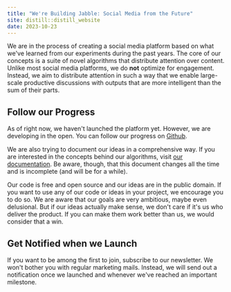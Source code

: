 ```yaml
---
title: "We're Building Jabble: Social Media from the Future"
site: distill::distill_website
date: 2023-10-23
---
```


We are in the process of creating a social media platform based on what we've learned
from our experiments during the past years. The core of our concepts is a suite
of novel algorithms that distribute attention over content. Unlike most social
media platforms, we do **not** optimize for engagement. Instead, we aim to
distribute attention in such a way that we enable large-scale productive
discussions with outputs that are more intelligent than the sum of their parts.

## Follow our Progress

As of right now, we haven't launched the platform yet. However, we are
developing in the open. You can follow our progress on
[Github](https://github.com/social-protocols/jabble).

We are also trying to document our ideas in a comprehensive way. If you are
interested in the concepts behind our algorithms, visit
[our documentation](https://github.com/social-protocols/global-brain). Be aware,
though, that this document changes all the time and is incomplete (and will be
for a while).

Our code is free and open source and our ideas are in the public domain. If you
want to use any of our code or ideas in your project, we encourage you to do so.
We are aware that our goals are very ambitious, maybe even delusional. But if
our ideas actually make sense, we don't care if it's us who deliver the
product. If you can make them work better than us, we would consider that a win.

## Get Notified when we Launch

If you want to be among the first to join, subscribe to our newsletter. We won't
bother you with regular marketing mails. Instead, we will send out a
notification once we launched and whenever we've reached an important milestone.

<script async src="https://eocampaign1.com/form/f47f2128-8ee6-11ee-ba9b-95c483a0d02d.js" data-form="f47f2128-8ee6-11ee-ba9b-95c483a0d02d"></script>
